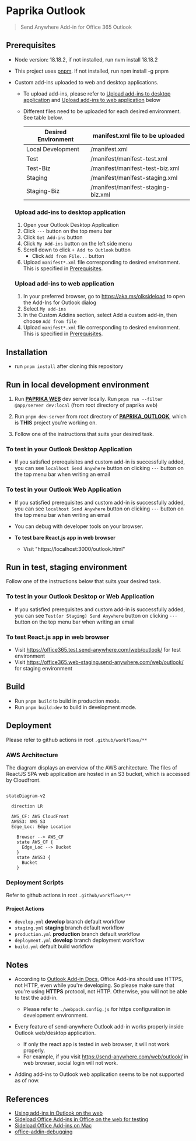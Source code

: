 # Paprika Outlook

> Send Anywhere Add-in for Office 365 Outlook

## Prerequisites
- Node version: 18.18.2, if not installed, run nvm install 18.18.2
- This project uses [pnpm](https://pnpm.io/). If not installed, run npm install -g pnpm
- Custom add-ins uploaded to web and desktop applications. 
    - To upload add-ins, please refer to [Upload add-ins to desktop application](#upload-add-ins-to-desktop-application) and [Upload add-ins to web application](#upload-add-ins-to-web-application) below
    - Different files need to be uploaded for each desired environment. See table below.
      
  
        | Desired Environment | manifest.xml file to be uploaded |
        | -------- | -------- |
        | Local Development    | /manifest.xml     |
        | Test    | /manifest/manifest-test.xml     |
        | Test-Biz    | /manifest/manifest-test-biz.xml     |
        | Staging    | /manifest/manifest-staging.xml     |
        | Staging-Biz    | /manifest/manifest-staging-biz.xml     |

    ### Upload add-ins to desktop application
    1. Open your Outlook Desktop Application
    3. Click `···` button on the top menu bar
    4. Click `Get Add-ins` button
    5. Click `My Add-ins` button on the left side menu
    6. Scroll down to click `+ Add to Outlook` button
        - Click `Add from File...` button
    7. Upload `manifest*.xml` file corresponding to desired environment. This is specified in [Prerequisites](#prerequisites).
          
    ### Upload add-ins to web application
    1. In your preferred browser, go to https://aka.ms/olksideload to open the Add-Ins for Outlook dialog
    2. Select `My add-ins`
    3. In the Custom Addins section, select Add a custom add-in, then choose `Add from file`
    4. Upload `manifest*.xml` file corresponding to desired environment. This is specified in [Prerequisites](#prerequisites).



## Installation
- run `pnpm install` after cloning this repository



## Run in local development environment

1. Run [**PAPRIKA WEB**](https://github.com/Rakuten-MTSD-PAIS/paprika_web) dev server locally.
    Run `pnpm run --filter @app/server dev:local` (from root directory of paprika web)

2. Run `pnpm dev-server` from root directory of [**PAPRIKA_OUTLOOK**](https://github.com/Rakuten-MTSD-PAIS/paprika_outlook), which is **THIS** project you're working on.

3. Follow one of the instructions that suits your desired task.

###    **To test in your Outlook Desktop Application**

- If you satisfied prerequisites and custom add-in is successfully added, you can see `localhost Send Anywhere` button on clicking `···` button on the top menu bar when writing an email

###    **To test in your Outlook Web Application**
    
- If you satisfied prerequisites and custom add-in is successfully added, you can see `localhost Send Anywhere` button on clicking `···` button on the top menu bar when writing an email
- You can debug with developer tools on your browser.

- **To test bare React.js app in web browser**

    - Visit "https://localhost:3000/outlook.html"




## Run in test, staging environment
Follow one of the instructions below that suits your desired task.

###     **To test in your Outlook Desktop or Web Application**
- If you satisfied prerequisites and custom add-in is successfully added, you can see `Test(or Staging) Send Anywhere` button on clicking `···` button on the top menu bar when writing an email

###     **To test React.js app in web browser**
- Visit https://office365.test.send-anywhere.com/web/outlook/ for test environment
- Visit https://office365.web-staging.send-anywhere.com/web/outlook/ for staging environment

## Build
- Run `pnpm build` to build in production mode.
- Run `pnpm build:dev` to build in development mode.

## Deployment
Please refer to github actions in root `.github/workflows/**`

### AWS Architecture
The diagram displays an overview of the AWS architecture. The files of ReactJS SPA web application are hosted in an S3 bucket, which is accessed by Cloudfront.

```mermaid

stateDiagram-v2

  direction LR

  AWS_CF: AWS CloudFront
  AWSS3: AWS S3
  Edge_Loc: Edge Location

    Browser --> AWS_CF
    state AWS_CF {
      Edge_Loc --> Bucket
    }
    state AWSS3 {
      Bucket
    }
```

### Deployment Scripts

Refer to github actions in root `.github/workflows/**`

#### Project Actions

- `develop.yml` **develop** branch default workflow
- `staging.yml` **staging** branch default workflow
- `production.yml` **production** branch default workflow
- `deployment.yml` **develop** branch deployment workflow
- `build.yml` default build workflow


## Notes
- According to [Outlook Add-in Docs](https://learn.microsoft.com/en-us/office/dev/add-ins/quickstarts/outlook-quickstart?tabs=yeomangenerator), Office Add-ins should use HTTPS, not HTTP, even while you're developing. So please make sure that you're using **HTTPS** protocol, not HTTP. Otherwise, you will not be able to test the add-in.
    - Please refer to `./webpack.config.js` for https configuration in development environment.

- Every feature of send-anywhere Outlook add-in works properly inside Outlook web/desktop application.
    - If only the react app is tested in web browser, it will not work properly.
    - For example, if you visit https://send-anywhere.com/web/outlook/ in web browser, social login will not work.

- Adding add-ins to Outlook web application seems to be not supported as of now.

## References
- [Using add-ins in Outlook on the web](https://support.microsoft.com/en-us/office/using-add-ins-in-outlook-on-the-web-8f2ce816-5df4-44a5-958c-f7f9d6dabdce)
- [Sideload Office Add-ins in Office on the web for testing](https://docs.microsoft.com/en-us/office/dev/add-ins/testing/sideload-office-add-ins-for-testing)
- [Sideload Office Add-ins on Mac](https://learn.microsoft.com/en-us/office/dev/add-ins/testing/sideload-an-office-add-in-on-mac)
- [office-addin-debugging](https://www.npmjs.com/package/office-addin-debugging)
